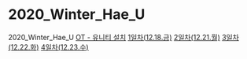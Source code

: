 # 2020_Winter_Hae_U
2020_Winter_Hae_U
[OT - 유니티 설치](Export-6e488096-b9e5-4cc8-867d-0c79d35cdff7/OT_81b96587fcb74b5e8a4027315c679d39.md)
[1일차(12.18.금)](1일차(12.18.금)/README.md)
[2일차(12.21.월)](2일차(12.21.월)/README.md)
[3일차(12.22.화)](3일차(12.22.화)/README.md)
[4일차(12.23.수)](4일차(12.23.수)/README.md)
